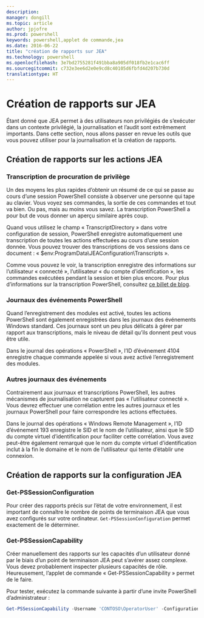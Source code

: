 ```yaml
---
description: 
manager: dongill
ms.topic: article
author: jpjofre
ms.prod: powershell
keywords: powershell,applet de commande,jea
ms.date: 2016-06-22
title: "création de rapports sur JEA"
ms.technology: powershell
ms.openlocfilehash: 3e7bd2755281f491bba8a905df018fb2e1cac6ff
ms.sourcegitcommit: c732e3ee6d2e0e9cd8c40105d6fbfd4d207b730d
translationtype: HT
---
```

# <a name="reporting-on-jea"></a>Création de rapports sur JEA
Étant donné que JEA permet à des utilisateurs non privilégiés de s’exécuter dans un contexte privilégié, la journalisation et l’audit sont extrêmement importants.
Dans cette section, nous allons passer en revue les outils que vous pouvez utiliser pour la journalisation et la création de rapports.

## <a name="reporting-on-jea-actions"></a>Création de rapports sur les actions JEA
### <a name="over-the-shoulder-transcription"></a>Transcription de procuration de privilège
Un des moyens les plus rapides d’obtenir un résumé de ce qui se passe au cours d’une session PowerShell consiste à observer une personne qui tape au clavier.
Vous voyez ses commandes, la sortie de ces commandes et tout va bien.
Ou pas, mais au moins vous savez.
La transcription PowerShell a pour but de vous donner un aperçu similaire après coup.

Quand vous utilisez le champ « TranscriptDirectory » dans votre configuration de session, PowerShell enregistre automatiquement une transcription de toutes les actions effectuées au cours d’une session donnée.
Vous pouvez trouver des transcriptions de vos sessions dans ce document : « $env:ProgramData\JEAConfiguration\Transcripts ».

Comme vous pouvez le voir, la transcription enregistre des informations sur l’utilisateur « connecté », l’utilisateur « du compte d’identification », les commandes exécutées pendant la session et bien plus encore.
Pour plus d’informations sur la transcription PowerShell, consultez [ce billet de blog](http://blogs.msdn.com/b/powershell/archive/2015/06/09/powershell-the-blue-team.aspx).

### <a name="powershell-event-logs"></a>Journaux des événements PowerShell
Quand l’enregistrement des modules est activé, toutes les actions PowerShell sont également enregistrées dans les journaux des événements Windows standard.
Ces journaux sont un peu plus délicats à gérer par rapport aux transcriptions, mais le niveau de détail qu’ils donnent peut vous être utile.

Dans le journal des opérations « PowerShell », l’ID d’événement 4104 enregistre chaque commande appelée si vous avez activé l’enregistrement des modules.

### <a name="other-event-logs"></a>Autres journaux des événements
Contrairement aux journaux et transcriptions PowerShell, les autres mécanismes de journalisation ne capturent pas « l’utilisateur connecté ».
Vous devrez effectuer une corrélation entre les autres journaux et les journaux PowerShell pour faire correspondre les actions effectuées.

Dans le journal des opérations « Windows Remote Management », l’ID d’événement 193 enregistre le SID et le nom de l’utilisateur, ainsi que le SID du compte virtuel d’identification pour faciliter cette corrélation.
Vous avez peut-être également remarqué que le nom du compte virtuel d’identification inclut à la fin le domaine et le nom de l’utilisateur qui tente d’établir une connexion.

## <a name="reporting-on-jea-configuration"></a>Création de rapports sur la configuration JEA
### <a name="get-pssessionconfiguration"></a>Get-PSSessionConfiguration
Pour créer des rapports précis sur l’état de votre environnement, il est important de connaître le nombre de points de terminaison JEA que vous avez configurés sur votre ordinateur.
`Get-PSSessionConfiguration` permet exactement de le déterminer.

### <a name="get-pssessioncapability"></a>Get-PSSessionCapability
Créer manuellement des rapports sur les capacités d’un utilisateur donné par le biais d’un point de terminaison JEA peut s’avérer assez complexe.
Vous devez probablement inspecter plusieurs capacités de rôle.
Heureusement, l’applet de commande « Get-PSSessionCapability » permet de le faire.

Pour tester, exécutez la commande suivante à partir d’une invite PowerShell d’administrateur :
```PowerShell
Get-PSSessionCapability -Username 'CONTOSO\OperatorUser' -ConfigurationName JEADemo
```

